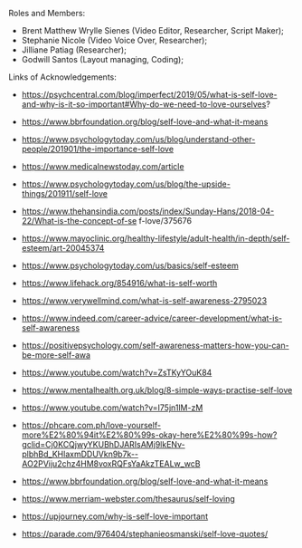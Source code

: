 Roles and Members:

- Brent Matthew Wrylle Sienes (Video Editor, Researcher, Script Maker);
- Stephanie Nicole (Video Voice Over, Researcher);
- Jilliane Patiag (Researcher);
- Godwill Santos (Layout managing, Coding);


Links of Acknowledgements:

- https://psychcentral.com/blog/imperfect/2019/05/what-is-self-love-and-why-is-it-so-important#Why-do-we-need-to-love-ourselves? 

- https://www.bbrfoundation.org/blog/self-love-and-what-it-means 

- https://www.psychologytoday.com/us/blog/understand-other-people/201901/the-importance-self-love 

- https://www.medicalnewstoday.com/article 

- https://www.psychologytoday.com/us/blog/the-upside-things/201911/self-love 

- https://www.thehansindia.com/posts/index/Sunday-Hans/2018-04-22/What-is-the-concept-of-se  f-love/375676

- https://www.mayoclinic.org/healthy-lifestyle/adult-health/in-depth/self-esteem/art-20045374 

- https://www.psychologytoday.com/us/basics/self-esteem 

- https://www.lifehack.org/854916/what-is-self-worth 

- https://www.verywellmind.com/what-is-self-awareness-2795023 

- https://www.indeed.com/career-advice/career-development/what-is-self-awareness 

- https://positivepsychology.com/self-awareness-matters-how-you-can-be-more-self-awa 

- https://www.youtube.com/watch?v=ZsTKyYOuK84  

- https://www.mentalhealth.org.uk/blog/8-simple-ways-practise-self-love  

- https://www.youtube.com/watch?v=I75jn1lM-zM  

- https://phcare.com.ph/love-yourself-more%E2%80%94it%E2%80%99s-okay-here%E2%80%99s-how?gclid=Cj0KCQjwyYKUBhDJARIsAMj9lkENv-plbhBd_KHlaxmDDUVkn9b7k--AO2PViju2chz4HM8voxRQFsYaAkzTEALw_wcB 

- https://www.bbrfoundation.org/blog/self-love-and-what-it-means 

- https://www.merriam-webster.com/thesaurus/self-loving 

- https://upjourney.com/why-is-self-love-important 

- https://parade.com/976404/stephanieosmanski/self-love-quotes/ 
